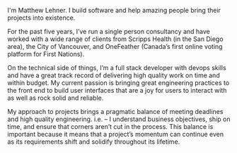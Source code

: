 I'm Matthew Lehner. I build software and help amazing people bring their projects into existence.

For the past five years, I’ve run a single person consultancy and have worked with a wide range of clients from Scripps Health (in the San Diego area), the City of Vancouver, and OneFeather (Canada’s first online voting platform for First Nations).

On the technical side of things, I’m a full stack developer with devops skills and have a great track record of delivering high quality work on time and within budget. My current passion is bringing great engineering practices to the front end to build user interfaces that are a joy for users to interact with as well as rock solid and reliable.

My approach to projects brings a pragmatic balance of meeting deadlines and high quality engineering. i.e. – I understand business objectives, ship on time, and ensure that corners aren’t cut in the process. This balance is important because it means that a project’s momentum can continue even as its requirements shift and solidify throughout its lifetime.
